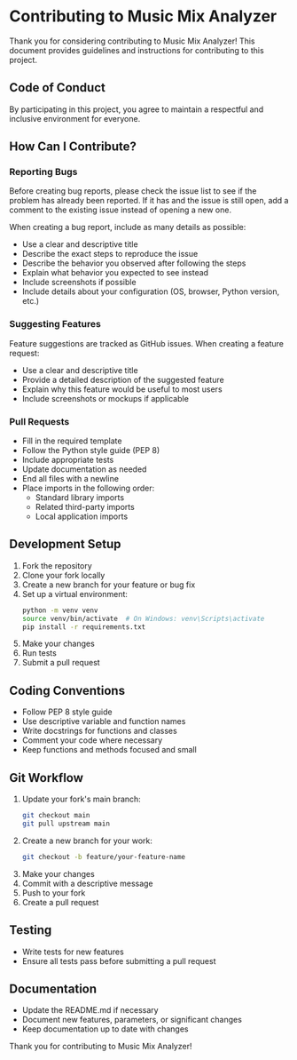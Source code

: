 # Contributing to Music Mix Analyzer

Thank you for considering contributing to Music Mix Analyzer! This document provides guidelines and instructions for contributing to this project.

## Code of Conduct

By participating in this project, you agree to maintain a respectful and inclusive environment for everyone.

## How Can I Contribute?

### Reporting Bugs

Before creating bug reports, please check the issue list to see if the problem has already been reported. If it has and the issue is still open, add a comment to the existing issue instead of opening a new one.

When creating a bug report, include as many details as possible:

- Use a clear and descriptive title
- Describe the exact steps to reproduce the issue
- Describe the behavior you observed after following the steps
- Explain what behavior you expected to see instead
- Include screenshots if possible
- Include details about your configuration (OS, browser, Python version, etc.)

### Suggesting Features

Feature suggestions are tracked as GitHub issues. When creating a feature request:

- Use a clear and descriptive title
- Provide a detailed description of the suggested feature
- Explain why this feature would be useful to most users
- Include screenshots or mockups if applicable

### Pull Requests

- Fill in the required template
- Follow the Python style guide (PEP 8)
- Include appropriate tests
- Update documentation as needed
- End all files with a newline
- Place imports in the following order:
  - Standard library imports
  - Related third-party imports
  - Local application imports

## Development Setup

1. Fork the repository
2. Clone your fork locally
3. Create a new branch for your feature or bug fix
4. Set up a virtual environment:
   ```bash
   python -m venv venv
   source venv/bin/activate  # On Windows: venv\Scripts\activate
   pip install -r requirements.txt
   ```
5. Make your changes
6. Run tests
7. Submit a pull request

## Coding Conventions

- Follow PEP 8 style guide
- Use descriptive variable and function names
- Write docstrings for functions and classes
- Comment your code where necessary
- Keep functions and methods focused and small

## Git Workflow

1. Update your fork's main branch:
   ```bash
   git checkout main
   git pull upstream main
   ```
2. Create a new branch for your work:
   ```bash
   git checkout -b feature/your-feature-name
   ```
3. Make your changes
4. Commit with a descriptive message
5. Push to your fork
6. Create a pull request

## Testing

- Write tests for new features
- Ensure all tests pass before submitting a pull request

## Documentation

- Update the README.md if necessary
- Document new features, parameters, or significant changes
- Keep documentation up to date with changes

Thank you for contributing to Music Mix Analyzer! 